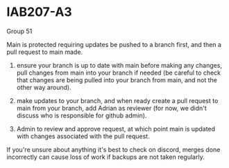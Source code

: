 # IAB207-A3
Group 51

Main is protected requiring updates be pushed to a branch first, and then a pull request to main made.

1. ensure your branch is up to date with main before making any changes, pull changes from main into your branch if needed (be careful to check that changes are being pulled into your branch from main, and not the other way around).

2. make updates to your branch, and when ready create a pull request to main from your branch, add Adrian as reviewer (for now, we didn't discuss who is responsible for github admin).

3. Admin to review and approve request, at which point main is updated with changes associated with the pull request.


If you're unsure about anything it's best to check on discord, merges done incorrectly can cause loss of work if backups are not taken regularly.
